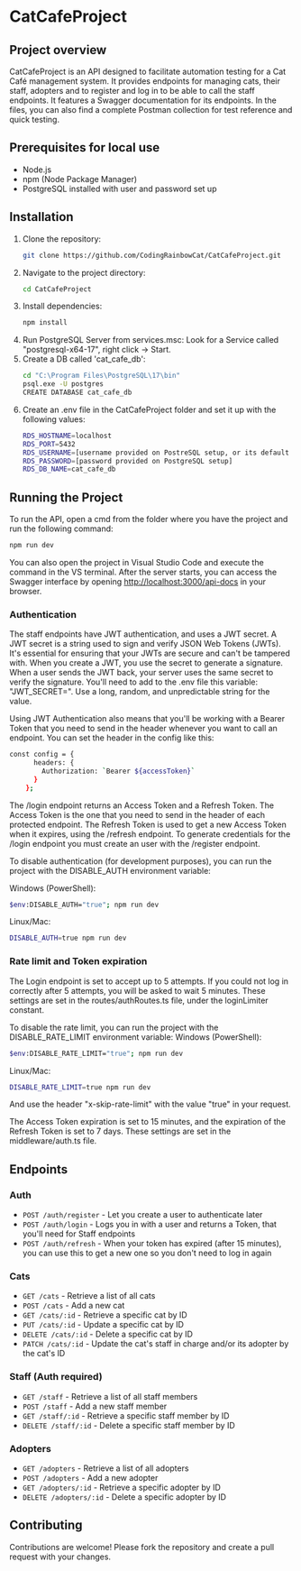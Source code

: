 # CatCafeProject

## Project overview
CatCafeProject is an API designed to facilitate automation testing for a Cat Café management system. It provides endpoints for managing cats, their staff, adopters and to register and log in to be able to call the staff endpoints. It features a Swagger documentation for its endpoints.
In the files, you can also find a complete Postman collection for test reference and quick testing.

## Prerequisites for local use
- Node.js
- npm (Node Package Manager)
- PostgreSQL installed with user and password set up

## Installation
1. Clone the repository:
    ```sh
    git clone https://github.com/CodingRainbowCat/CatCafeProject.git
    ```
2. Navigate to the project directory:
    ```sh
    cd CatCafeProject
    ```
3. Install dependencies:
    ```sh
    npm install
    ```
4. Run PostgreSQL Server from services.msc: Look for a Service called "postgresql-x64-17", right click -> Start.
5. Create a DB called 'cat_cafe_db':
    ```sh
    cd "C:\Program Files\PostgreSQL\17\bin"
    psql.exe -U postgres
    CREATE DATABASE cat_cafe_db
    ```
6. Create an .env file in the CatCafeProject folder and set it up with the following values:
    ```sh
    RDS_HOSTNAME=localhost
    RDS_PORT=5432
    RDS_USERNAME=[username provided on PostreSQL setup, or its default value: "postgres"]
    RDS_PASSWORD=[password provided on PostgreSQL setup]
    RDS_DB_NAME=cat_cafe_db
    ```

## Running the Project
To run the API, open a cmd from the folder where you have the project and run the following command:
```sh
npm run dev
```
You can also open the project in Visual Studio Code and execute the command in the VS terminal.
After the server starts, you can access the Swagger interface by opening [http://localhost:3000/api-docs](http://localhost:3000/api-docs) in your browser.

### Authentication
The staff endpoints have JWT authentication, and uses a JWT secret. A JWT secret is a string used to sign and verify JSON Web Tokens (JWTs).  It's essential for ensuring that your JWTs are secure and can't be tampered with.
When you create a JWT, you use the secret to generate a signature. When a user sends the JWT back, your server uses the same secret to verify the signature.
You'll need to add to the .env file this variable: "JWT_SECRET=". Use a long, random, and unpredictable string for the value.

Using JWT Authentication also means that you'll be working with a Bearer Token that you need to send in the header whenever you want to call an endpoint. You can set the header in the config like this:
```sh
const config = {
      headers: {
        Authorization: `Bearer ${accessToken}`
      }
    };
```
The /login endpoint returns an Access Token and a Refresh Token. The Access Token is the one that you need to send in the header of each protected endpoint. The Refresh Token is used to get a new Access Token when it expires, using the /refresh endpoint.
To generate credentials for the /login endpoint you must create an user with the /register endpoint.

To disable authentication (for development purposes), you can run the project with the DISABLE_AUTH environment variable:

Windows (PowerShell):
```sh
$env:DISABLE_AUTH="true"; npm run dev
```

Linux/Mac:
```sh
DISABLE_AUTH=true npm run dev
```

### Rate limit and Token expiration

The Login endpoint is set to accept up to 5 attempts. If you could not log in correctly after 5 attempts, you will be asked to wait 5 minutes.
These settings are set in the routes/authRoutes.ts file, under the loginLimiter constant.

To disable the rate limit, you can run the project with the DISABLE_RATE_LIMIT environment variable:
Windows (PowerShell):
```sh
$env:DISABLE_RATE_LIMIT="true"; npm run dev
```
Linux/Mac:
```sh
DISABLE_RATE_LIMIT=true npm run dev
```
And use the header "x-skip-rate-limit" with the value "true" in your request.

The Access Token expiration is set to 15 minutes, and the expiration of the Refresh Token is set to 7 days.
These settings are set in the middleware/auth.ts file.


## Endpoints

### Auth
- `POST /auth/register` - Let you create a user to authenticate later
- `POST /auth/login` - Logs you in with a user and returns a Token, that you'll need for Staff endpoints
- `POST /auth/refresh` - When your token has expired (after 15 minutes), you can use this to get a new one so you don't need to log in again

### Cats
- `GET /cats` - Retrieve a list of all cats
- `POST /cats` - Add a new cat
- `GET /cats/:id` - Retrieve a specific cat by ID
- `PUT /cats/:id` - Update a specific cat by ID
- `DELETE /cats/:id` - Delete a specific cat by ID
- `PATCH /cats/:id` - Update the cat's staff in charge and/or its adopter by the cat's ID

### Staff (Auth required)
- `GET /staff` - Retrieve a list of all staff members
- `POST /staff` - Add a new staff member
- `GET /staff/:id` - Retrieve a specific staff member by ID
- `DELETE /staff/:id` - Delete a specific staff member by ID

### Adopters
- `GET /adopters` - Retrieve a list of all adopters
- `POST /adopters` - Add a new adopter
- `GET /adopters/:id` - Retrieve a specific adopter by ID
- `DELETE /adopters/:id` - Delete a specific adopter by ID

## Contributing
Contributions are welcome! Please fork the repository and create a pull request with your changes.
